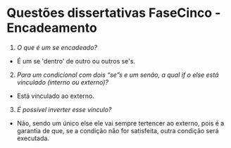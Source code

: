 # Questões dissertativas FaseCinco - Encadeamento

1. *O que é um se encadeado?*
* É um se 'dentro' de outro ou outros se's.

2. *Para um condicional com dois “se”s e um senão, a qual if o else está vinculado (interno ou externo)?*
* Está vinculado ao externo.

3. *É possível inverter esse vínculo?*
* Não, sendo um único else ele vai sempre tertencer ao externo, pois é a garantia de que, se a condição não for satisfeita, outra condição será executada.
